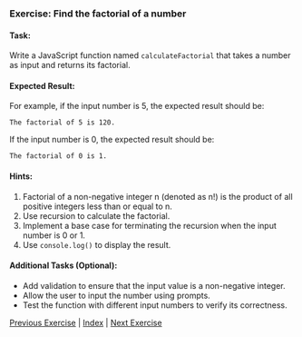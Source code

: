 ### Exercise: Find the factorial of a number

#### Task:
Write a JavaScript function named `calculateFactorial` that takes a number as input and returns its factorial.

#### Expected Result:
For example, if the input number is 5, the expected result should be:
```
The factorial of 5 is 120.
```
If the input number is 0, the expected result should be:
```
The factorial of 0 is 1.
```

#### Hints:
1. Factorial of a non-negative integer n (denoted as n!) is the product of all positive integers less than or equal to n.
2. Use recursion to calculate the factorial.
3. Implement a base case for terminating the recursion when the input number is 0 or 1.
4. Use `console.log()` to display the result.

#### Additional Tasks (Optional):
- Add validation to ensure that the input value is a non-negative integer.
- Allow the user to input the number using prompts.
- Test the function with different input numbers to verify its correctness.


[Previous Exercise](../../01.Beginner/20/README.md) | [Index](../../README.md) | [Next Exercise](../02/README.md)